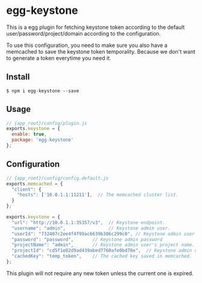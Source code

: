 # egg-keystone

This is a egg plugin for fetching keystone token according to the default user/password/project/domain according to the configuration.

To use this configuration, you need to make sure you also have a memcached to save the keystone token temporality. Because we don't want to generate a token everytime you need it.

## Install
```
$ npm i egg-keystone --save
```

## Usage
```javascript
// {app_root}/config/plugin.js
exports.keystone = {
  enable: true,
  package: 'egg-keystone'
};
```

## Configuration
```javascript
// {app_root}/config/config.default.js 
exports.memcached = {
  "client": {
    "hosts": ['10.0.1.1:11211'],  // The memcached cluster list.
  }
};

exports.keystone = {
  "url": "http://10.0.1.1:35357/v3",  // Keystone endpoint.
  "username": "admin",                // Keystone admin user.
  "userId": "732407c2ee4f4f99ac6639b386c299c0", // Keystone admin user id.
  "password": "password",       // Keystone admin password
  "projectName": "admin",       // Keystone admin user's project name.
  "projectId": "cd5f1e02d9ad439abed7760afe0bd70e",  // Keystone admin user's project id.
  "cachedKey": "temp_token",    // The cached key saved in memcached.
};
```

This plugin will not require any new token unless the current one is expired.